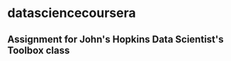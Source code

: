 datasciencecoursera
===================

## Assignment for John's Hopkins Data Scientist's Toolbox class
